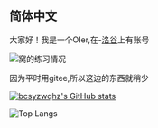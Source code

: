 ## 简体中文
大家好！我是一个OIer,在-[洛谷](https://www.luogu.com.cn/users/920477)上有账号

![窝的练习情况](https://api.jerryz.com.cn/practice?id=920477&disable_cache=true)

因为平时用gitee,所以这边的东西就稍少

[![bcsyzwqhz's GitHub stats](https://github-readme-stats-chi-ten-66.vercel.app/api?username=bcsyzwqhz&show_icons=true&theme=dark)](https://github.com/anuraghazra/github-readme-stats)

![Top Langs](https://github-readme-stats-chi-ten-66.vercel.app/api/top-langs/?username=bcsyzwqhz&layout=compact&theme=dark&count_private=true)
